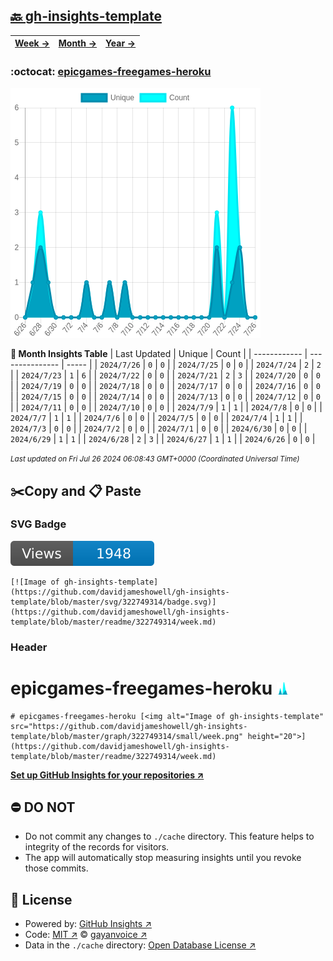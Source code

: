 ## [🔙 gh-insights-template](https://github.com/davidjameshowell/gh-insights-template)
| [**Week →**](https://github.com/davidjameshowell/gh-insights-template/blob/master/readme/322749314/week.md) | [**Month →**](https://github.com/davidjameshowell/gh-insights-template/blob/master/readme/322749314/month.md) | [**Year →**](https://github.com/davidjameshowell/gh-insights-template/blob/master/readme/322749314/year.md) |
 | ------------ | --------------- | ----- |

### :octocat: [epicgames-freegames-heroku](https://github.com/davidjameshowell/epicgames-freegames-heroku)
![Image of gh-insights-template](https://github.com/davidjameshowell/gh-insights-template/blob/master/graph/322749314/large/month.png)

**:calendar: Month Insights Table**
| Last Updated | Unique | Count |
 | ------------ | --------------- | ----- |
 | `2024/7/26` |  `0` | `0` |
 | `2024/7/25` |  `0` | `0` |
 | `2024/7/24` |  `2` | `2` |
 | `2024/7/23` |  `1` | `6` |
 | `2024/7/22` |  `0` | `0` |
 | `2024/7/21` |  `2` | `3` |
 | `2024/7/20` |  `0` | `0` |
 | `2024/7/19` |  `0` | `0` |
 | `2024/7/18` |  `0` | `0` |
 | `2024/7/17` |  `0` | `0` |
 | `2024/7/16` |  `0` | `0` |
 | `2024/7/15` |  `0` | `0` |
 | `2024/7/14` |  `0` | `0` |
 | `2024/7/13` |  `0` | `0` |
 | `2024/7/12` |  `0` | `0` |
 | `2024/7/11` |  `0` | `0` |
 | `2024/7/10` |  `0` | `0` |
 | `2024/7/9` |  `1` | `1` |
 | `2024/7/8` |  `0` | `0` |
 | `2024/7/7` |  `1` | `1` |
 | `2024/7/6` |  `0` | `0` |
 | `2024/7/5` |  `0` | `0` |
 | `2024/7/4` |  `1` | `1` |
 | `2024/7/3` |  `0` | `0` |
 | `2024/7/2` |  `0` | `0` |
 | `2024/7/1` |  `0` | `0` |
 | `2024/6/30` |  `0` | `0` |
 | `2024/6/29` |  `1` | `1` |
 | `2024/6/28` |  `2` | `3` |
 | `2024/6/27` |  `1` | `1` |
 | `2024/6/26` |  `0` | `0` |

<small><i>Last updated on Fri Jul 26 2024 06:08:43 GMT+0000 (Coordinated Universal Time)</i></small>

## ✂️Copy and 📋 Paste
### SVG Badge
[![Image of gh-insights-template](https://github.com/davidjameshowell/gh-insights-template/blob/master/svg/322749314/badge.svg)](https://github.com/davidjameshowell/gh-insights-template/blob/master/readme/322749314/week.md)
```readme
[![Image of gh-insights-template](https://github.com/davidjameshowell/gh-insights-template/blob/master/svg/322749314/badge.svg)](https://github.com/davidjameshowell/gh-insights-template/blob/master/readme/322749314/week.md)
```
### Header
# epicgames-freegames-heroku [<img alt="Image of gh-insights-template" src="https://github.com/davidjameshowell/gh-insights-template/blob/master/graph/322749314/small/week.png" height="20">](https://github.com/davidjameshowell/gh-insights-template/blob/master/readme/322749314/week.md)
```readme
# epicgames-freegames-heroku [<img alt="Image of gh-insights-template" src="https://github.com/davidjameshowell/gh-insights-template/blob/master/graph/322749314/small/week.png" height="20">](https://github.com/davidjameshowell/gh-insights-template/blob/master/readme/322749314/week.md)
```
[**Set up GitHub Insights for your repositories ↗️**](https://github.com/gayanvoice/github-insights)
## ⛔ DO NOT
- Do not commit any changes to `./cache` directory. This feature helps to integrity of the records for visitors.
- The app will automatically stop measuring insights until you revoke those commits.
## 📄 License
- Powered by: [GitHub Insights ↗️](https://github.com/gayanvoice/github-insights)
- Code: [MIT ↗️](./LICENSE) © [gayanvoice ↗️](https://github.com/gayanvoice)
- Data in the `./cache` directory: [Open Database License ↗️](https://opendatacommons.org/licenses/odbl/1-0/)
